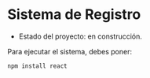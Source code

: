<h1>Sistema de Registro</h1>

- Estado del proyecto: en construcción.

Para ejecutar el sistema, debes poner:

```npm install react```
